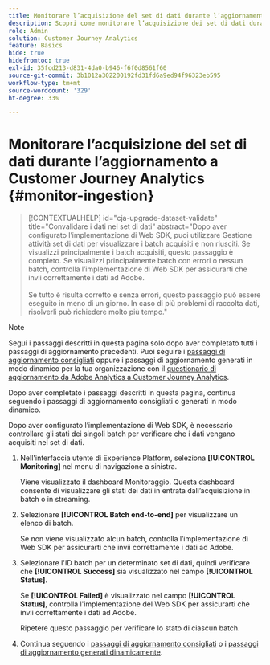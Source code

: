 ```yaml
---
title: Monitorare l’acquisizione del set di dati durante l’aggiornamento a Customer Journey Analytics
description: Scopri come monitorare l’acquisizione dei set di dati durante l’aggiornamento a Customer Journey Analytics
role: Admin
solution: Customer Journey Analytics
feature: Basics
hide: true
hidefromtoc: true
exl-id: 35fcd213-d831-4da0-b946-f6f0d8561f60
source-git-commit: 3b1012a302200192fd31fd6a9ed94f96323eb595
workflow-type: tm+mt
source-wordcount: '329'
ht-degree: 33%

---
```


# Monitorare l’acquisizione del set di dati durante l’aggiornamento a Customer Journey Analytics {#monitor-ingestion}

<!-- markdownlint-disable MD034 -->

>[!CONTEXTUALHELP]
>id="cja-upgrade-dataset-validate"
>title="Convalidare i dati nel set di dati"
>abstract="Dopo aver configurato l’implementazione di Web SDK, puoi utilizzare Gestione attività set di dati per visualizzare i batch acquisiti e non riusciti. Se visualizzi principalmente i batch acquisiti, questo passaggio è completo. Se visualizzi principalmente batch con errori o nessun batch, controlla l’implementazione di Web SDK per assicurarti che invii correttamente i dati ad Adobe.<br><br>Se tutto è risulta corretto e senza errori, questo passaggio può essere eseguito in meno di un giorno. In caso di più problemi di raccolta dati, risolverli può richiedere molto più tempo."

<!-- markdownlint-enable MD034 -->

>[!NOTE]
> 
>Segui i passaggi descritti in questa pagina solo dopo aver completato tutti i passaggi di aggiornamento precedenti. Puoi seguire i [passaggi di aggiornamento consigliati](/help/getting-started/cja-upgrade/cja-upgrade-recommendations.md#recommended-upgrade-steps-for-most-organizations) oppure i passaggi di aggiornamento generati in modo dinamico per la tua organizzazione con il [questionario di aggiornamento da Adobe Analytics a Customer Journey Analytics](https://gigazelle.github.io/cja-ttv/).
>
>Dopo aver completato i passaggi descritti in questa pagina, continua seguendo i passaggi di aggiornamento consigliati o generati in modo dinamico.

<!-- Should we single source this instead of duplicate it? The following steps were copied from: /help/data-ingestion/aepwebsdk.md-->

Dopo aver configurato l’implementazione di Web SDK, è necessario controllare gli stati dei singoli batch per verificare che i dati vengano acquisiti nel set di dati.

1. Nell&#39;interfaccia utente di Experience Platform, seleziona **[!UICONTROL Monitoring]** nel menu di navigazione a sinistra.

   Viene visualizzato il dashboard Monitoraggio. Questa dashboard consente di visualizzare gli stati dei dati in entrata dall’acquisizione in batch o in streaming.

   <!-- insert screenshot -->

1. Selezionare **[!UICONTROL Batch end-to-end]** per visualizzare un elenco di batch.

   Se non viene visualizzato alcun batch, controlla l’implementazione di Web SDK per assicurarti che invii correttamente i dati ad Adobe.

   <!-- insert screenshot -->

1. Selezionare l&#39;ID batch per un determinato set di dati, quindi verificare che **[!UICONTROL Success]** sia visualizzato nel campo **[!UICONTROL Status]**.

   Se **[!UICONTROL Failed]** è visualizzato nel campo **[!UICONTROL Status]**, controlla l&#39;implementazione del Web SDK per assicurarti che invii correttamente i dati ad Adobe.

   Ripetere questo passaggio per verificare lo stato di ciascun batch.

1. Continua seguendo i [passaggi di aggiornamento consigliati](/help/getting-started/cja-upgrade/cja-upgrade-recommendations.md#recommended-upgrade-steps-for-most-organizations) o i [passaggi di aggiornamento generati dinamicamente](https://gigazelle.github.io/cja-ttv/).

